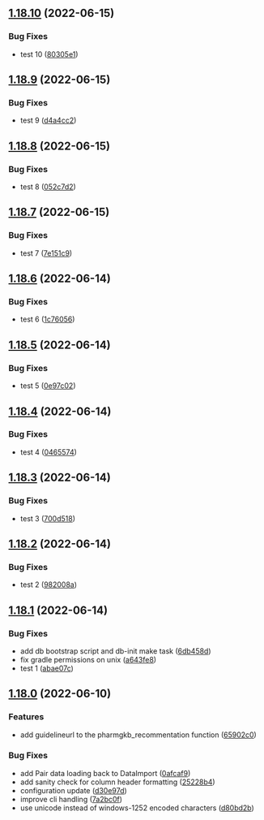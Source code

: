 ## [1.18.10](https://github.com/cpicpgx/test-repo/compare/v1.18.9...v1.18.10) (2022-06-15)


### Bug Fixes

* test 10 ([80305e1](https://github.com/cpicpgx/test-repo/commit/80305e156e4580ccf2fe5b2591ecfe8441470973))

## [1.18.9](https://github.com/cpicpgx/test-repo/compare/v1.18.8...v1.18.9) (2022-06-15)


### Bug Fixes

* test 9 ([d4a4cc2](https://github.com/cpicpgx/test-repo/commit/d4a4cc2a2c91d7c497f6f439a11cef9b73457d9d))

## [1.18.8](https://github.com/cpicpgx/test-repo/compare/v1.18.7...v1.18.8) (2022-06-15)


### Bug Fixes

* test 8 ([052c7d2](https://github.com/cpicpgx/test-repo/commit/052c7d2777c3a3b12759dec1bf00e8350850662e))

## [1.18.7](https://github.com/cpicpgx/test-repo/compare/v1.18.6...v1.18.7) (2022-06-15)


### Bug Fixes

* test 7 ([7e151c9](https://github.com/cpicpgx/test-repo/commit/7e151c91a8b4406c9eeb22929599704af6199db0))

## [1.18.6](https://github.com/cpicpgx/test-repo/compare/v1.18.5...v1.18.6) (2022-06-14)


### Bug Fixes

* test 6 ([1c76056](https://github.com/cpicpgx/test-repo/commit/1c76056f4f3c5d782db79f779803544421e87355))

## [1.18.5](https://github.com/cpicpgx/test-repo/compare/v1.18.4...v1.18.5) (2022-06-14)


### Bug Fixes

* test 5 ([0e97c02](https://github.com/cpicpgx/test-repo/commit/0e97c02f95b3df1e38b3bf2aa0bf0d111e5e780a))

## [1.18.4](https://github.com/cpicpgx/test-repo/compare/v1.18.3...v1.18.4) (2022-06-14)


### Bug Fixes

* test 4 ([0465574](https://github.com/cpicpgx/test-repo/commit/0465574b11e3d4a4cbefe14c707587bd3ded8386))

## [1.18.3](https://github.com/cpicpgx/test-repo/compare/v1.18.2...v1.18.3) (2022-06-14)


### Bug Fixes

* test 3 ([700d518](https://github.com/cpicpgx/test-repo/commit/700d518c4fdb6ba3cfa1b18883da888253eb5b4d))

## [1.18.2](https://github.com/cpicpgx/test-repo/compare/v1.18.1...v1.18.2) (2022-06-14)


### Bug Fixes

* test 2 ([982008a](https://github.com/cpicpgx/test-repo/commit/982008af7038b29f26f8cd47e28836e5bb4e05c4))

## [1.18.1](https://github.com/cpicpgx/cpic-data/compare/v1.18.0...v1.18.1) (2022-06-14)


### Bug Fixes

* add db bootstrap script and db-init make task ([6db458d](https://github.com/cpicpgx/cpic-data/commit/6db458d3f74dba39289c8220ad08c7c96fcbaed2))
* fix gradle permissions on unix ([a643fe8](https://github.com/cpicpgx/cpic-data/commit/a643fe86fc008c93b117a79c0d94cfbbc7916c81))
* test 1 ([abae07c](https://github.com/cpicpgx/cpic-data/commit/abae07c39a296d8d78f7a9530cbb3d1478f2606a))

## [1.18.0](https://github.com/cpicpgx/cpic-data/compare/v1.17.0...v1.18.0) (2022-06-10)


### Features

* add guidelineurl to the pharmgkb_recommentation function ([65902c0](https://github.com/cpicpgx/cpic-data/commit/65902c0d3277d5c39c6f4c85effd5de4c3c965fa))


### Bug Fixes

* add Pair data loading back to DataImport ([0afcaf9](https://github.com/cpicpgx/cpic-data/commit/0afcaf9b1556d5f3d52256b1d866e6163db807b0))
* add sanity check for column header formatting ([25228b4](https://github.com/cpicpgx/cpic-data/commit/25228b4feff91f50b20a668ef4b1dbfb8ca74ec4))
* configuration update ([d30e97d](https://github.com/cpicpgx/cpic-data/commit/d30e97d7b161a54dde22a3528aba959f198bcd4d))
* improve cli handling ([7a2bc0f](https://github.com/cpicpgx/cpic-data/commit/7a2bc0f005b5c8ced455c6ee00c7061382ad6dfa))
* use unicode instead of windows-1252 encoded characters ([d80bd2b](https://github.com/cpicpgx/cpic-data/commit/d80bd2b7246082376ec7848668cb4c46cf3f1d46))
